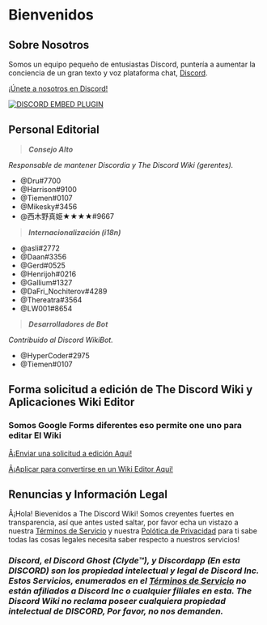 <!-- TITLE: Spanish - Página Principal -->
<!-- SUBTITLE: ¡Bienvenidos a The Discord Wiki! -->

# Bienvenidos
## Sobre Nosotros

Somos un equipo pequeño de entusiastas Discord, puntería a aumentar la conciencia de un gran texto y voz plataforma chat, [Discord](https://discordapp.com).

[¡Únete a nosotros en Discord!](https://discord.gg/WHz5r3N)

<a href="https://discord.gg/WHz5r3N">![DISCORD EMBED PLUGIN](https://discordapp.com/api/guilds/268800390961561601/widget.png?style=banner2)</a>

## Personal Editorial
> ***Consejo Alto***

*Responsable de mantener Discordia y The Discord Wiki (gerentes).*
* @Dru#7700
* @Harrison#9100
* @Tiemen#0107
* @Mikesky#3456
* @西木野真姫★★★★#9667

> ***Internacionalización (i18n)***

* @asli#2772
* @Daan#3356
* @Gerd#0525
* @Henrijoh#0216
* @Gallium#1327
* @DaFri_Nochiterov#4289
* @Thereatra#3564
* @LW001#8654

> ***Desarrolladores de Bot***

*Contribuido al Discord WikiBot.*
* @HyperCoder#2975
* @Tiemen#0107

## Forma solicitud a edición de The Discord Wiki y Aplicaciones Wiki Editor
### Somos Google Forms diferentes eso permite one uno para editar El Wiki

[Â¡Enviar una solicitud a edición Aqui!](https://goo.gl/forms/tXAUTq1uWNd5UJo43)

[Â¡Aplicar para convertirse en un Wiki Editor Aqui!](https://goo.gl/forms/acaEgDcB2wLvAyUs1)
## Renuncias y Información Legal
Â¡Hola! Bievenidos a The Discord Wiki! Somos creyentes fuertes en transparencia, así que antes usted saltar, por favor echa un vistazo a nuestra [Términos de Servicio](/terms) y nuestra [Polótica de Privacidad](/privacy) para ti sabe todas las cosas legales necesita saber respecto a nuestros servicios!

### ***Discord, el Discord Ghost (Clyde™), y Discordapp (En esta DISCORD) son los propiedad intelectual y legal de Discord Inc. Estos Servicios, enumerados en el [Términos de Servicio](/terms) no están afiliados a Discord Inc o cualquier filiales en esta. The Discord Wiki no reclama poseer cualquiera propiedad intelectual de DISCORD, Por favor, no nos demanden.***
